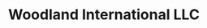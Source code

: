 ---
title: "Woodland International LLC"
url: /hialeah/woodland-international-llc/
shop: wholesale
---